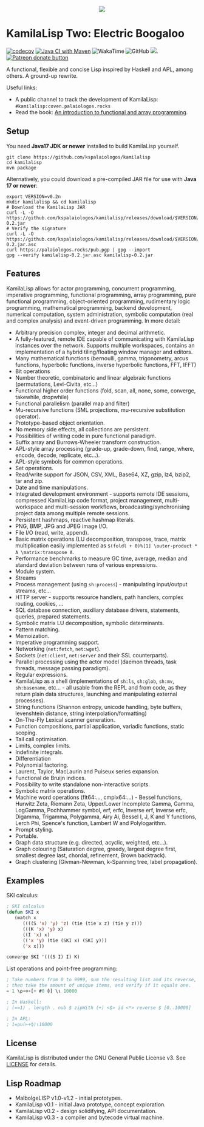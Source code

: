 
<p align="center">
  <img src="https://github.com/kspalaiologos/kamilalisp/raw/v0.2/logo.png">
</p>


# KamilaLisp Two: Electric Boogaloo

[![codecov](https://codecov.io/gh/kspalaiologos/kamilalisp/branch/v0.2/graph/badge.svg?token=V9D86RYQO8)](https://codecov.io/gh/kspalaiologos/kamilalisp) [![Java CI with Maven](https://github.com/kspalaiologos/kamilalisp/actions/workflows/maven.yml/badge.svg)](https://github.com/kspalaiologos/kamilalisp/actions/workflows/maven.yml)
![WakaTime](https://wakatime.com/badge/user/c3a8c589-783c-4ab2-be05-93fa48bc9a94/project/1c00d725-551f-46d2-a691-1408603a8707.svg)
![GitHub](https://img.shields.io/github/license/kspalaiologos/kamilalisp)
[![](https://tokei.rs/b1/github/kspalaiologos/kamilalisp)](https://github.com/kspalaiologos/kamilalisp).
<span class="badge-patreon"><a href="https://patreon.com/kspalaiologos" title="Donate to this project using Patreon"><img src="https://img.shields.io/badge/patreon-donate-yellow.svg" alt="Patreon donate button" /></a></span>

A functional, flexible and concise Lisp inspired by Haskell and APL, among others. A ground-up rewrite.

Useful links:

- A public channel to track the development of KamilaLisp: `#kamilalisp:coven.palaiologos.rocks`
- Read the book: [An introduction to functional and array programming](https://raw.githubusercontent.com/kspalaiologos/kamilalisp/v0.2/doc/main.pdf).

## Setup

You need **Java17 JDK or newer** installed to build KamilaLisp yourself.

```
git clone https://github.com/kspalaiologos/kamilalisp
cd kamilalisp
mvn package
```

Alternatively, you could download a pre-compiled JAR file for use with **Java 17 or newer**:

```
export VERSION=v0.2n
mkdir kamilalisp && cd kamilalisp
# Download the KamilaLisp JAR
curl -L -O https://github.com/kspalaiologos/kamilalisp/releases/download/$VERSION/kamilalisp-0.2.jar
# Verify the signature
curl -L -O https://github.com/kspalaiologos/kamilalisp/releases/download/$VERSION/kamilalisp-0.2.jar.asc
curl https://palaiologos.rocks/pub.pgp | gpg --import
gpg --verify kamilalisp-0.2.jar.asc kamilalisp-0.2.jar
```

## Features

KamilaLisp allows for actor programming, concurrent programming, imperative programming, functional programming, array programming, pure functional programming, object-oriented programming, rudimentary logic programming, mathematical programming, backend development, numerical computation, system administration, symbolic computation (real and complex analysis) and event-driven programming. In more detail:

- Arbitrary precision complex, integer and decimal arithmetic.
- A fully-featured, remote IDE capable of communicating with KamilaLisp instances over the network. Supports multiple workspaces, contains an implementation of a hybrid tiling/floating window manager and editors.
- Many mathematical functions (bernoulli, gamma, trigonometry, arcus functions, hyperbolic functions, inverse hyperbolic functions, FFT, IFFT)
- Bit operations
- Number theoretic, combinatoric and linear algebraic functions (permutations, Levi-Civita, etc...)
- Functional higher order functions (fold, scan, all, none, some, converge, takewhile, dropwhile)
- Functional parallelism (parallel map and filter)
- Mu-recursive functions (SML projections, mu-recursive substitution operator).
- Prototype-based object orientation.
- No memory side effects, all collections are persistent.
- Possibilities of writing code in pure functional paradigm.
- Suffix array and Burrows-Wheeler transform construction.
- APL-style array processing (grade-up, grade-down, find, range, where, encode, decode, replicate, etc...).
- APL-style symbols for common operations.
- Set operations.
- Read/write support for JSON, CSV, XML, Base64, XZ, gzip, lz4, bzip2, tar and zip.
- Date and time manipulations.
- Integrated development environment - supports remote IDE sessions, compressed KamilaLisp code format, project management, multi-workspace and multi-session workflows, broadcasting/synchronising project data among multiple remote sessions.
- Persistent hashmaps, reactive hashmap literals.
- PNG, BMP, JPG and JPEG image I/O.
- File I/O (read, write, append).
- Basic matrix operations (LU decomposition, transpose, trace, matrix multiplication easily implemented as `$(foldl + 0)%[1] \outer-product * A \matrix:transpose A`.
- Performance benchmarks to measure GC time, average, median and standard deviation between runs of various expressions.
- Module system.
- Streams
- Process management (using `sh:process`) - manipulating input/output streams, etc...
- HTTP server - supports resource handlers, path handlers, complex routing, cookies, ...
- SQL database connection, auxiliary database drivers, statements, queries, prepared statements.
- Symbolic matrix LU decomposition, symbolic determinants.
- Pattern matching.
- Memoization.
- Imperative programming support.
- Networking (`net:fetch`, `net:wget`).
- Sockets (`net:client`, `net:server` and their SSL counterparts).
- Parallel processing using the actor model (daemon threads, task threads, message passing paradigm).
- Regular expressions.
- KamilaLisp as a shell (implementations of `sh:ls`, `sh:glob`, `sh:mv`, `sh:basename`, etc... - all usable from the REPL and from code, as they return plain data structures, launching and manipulating external processes).
- String functions (Shannon entropy, unicode handling, byte buffers, levenshtein distance, string interpolation/formatting)
- On-The-Fly Lexical scanner generation.
- Function compositions, partial application, variadic functions, static scoping.
- Tail call optimisation.
- Limits, complex limits.
- Indefinite integrals.
- Differentiation
- Polynomial factoring.
- Laurent, Taylor, MacLaurin and Puiseux series expansion.
- Functional de Bruijn indices.
- Possibility to write standalone non-interactive scripts.
- Symbolic matrix operations.
- Machine word operations (flt64:..., cmplx64:...) - Bessel functions, Hurwitz Zeta, Riemann Zeta, Upper/Lower Incomplete Gamma, Gamma, LogGamma, Pochhammer symbol, erf, erfc, Inverse erf, Inverse erfc, Digamma, Trigamma, Polygamma, Airy Ai, Bessel I, J, K and Y functions, Lerch Phi, Spence's function, Lambert W and Polylogarithm.
- Prompt styling.
- Portable.
- Graph data structure (e.g. directed, acyclic, weighted, etc...).
- Graph colouring (Saturation degree, greedy, largest degree first, smallest degree last, chordal, refinement, Brown backtrack).
- Graph clustering (Givman-Newman, k-Spanning tree, label propagation).

## Examples

SKI calculus:
```lisp
; SKI calculus
(defun SKI x
   (match x
      ((((S 'x) 'y) 'z) (tie (tie x z) (tie y z)))
      (((K 'x) 'y) x)
      ((I 'x) x)
      (('x 'y) (tie (SKI x) (SKI y)))
      ('x x)))

converge SKI '(((S I) I) K)
```

List operations and point-free programming:
```lisp
; Take numbers from 0 to 9999, sum the resulting list and its reverse,
; then take the amount of unique items, and verify if it equals one.
= 1 \⍴∘⊙∘[+ #0 ⌽] \⍳ 10000

; In Haskell:
; (==1) . length . nub $ zipWith (+) <$> id <*> reverse $ [0..10000]

; In APL:
; 1=⍴∪(⊢+⌽)⍳10000
```

## License

KamilaLisp is distributed under the GNU General Public License v3. See [LICENSE](https://github.com/kspalaiologos/kamilalisp/v0.2/main/LICENSE) for details.

## Lisp Roadmap

- MalbolgeLISP v1.0-v1.2 - initial prototypes.
- KamilaLisp v0.1 - initial Java prototype, concept exploration.
- KamilaLisp v0.2 - design solidifying, API documentation.
- KamilaLisp v0.3 - a compiler and bytecode virtual machine.
